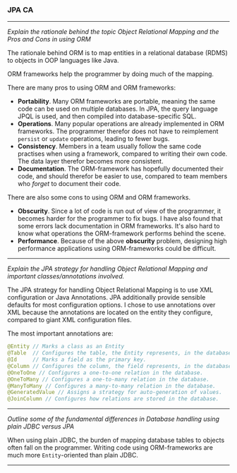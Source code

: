 ### JPA CA
___

_Explain the rationale behind the topic Object Relational Mapping and the Pros and Cons in using ORM_

The rationale behind ORM is to map entities in a relational database (RDMS) to objects in OOP languages like Java.

ORM frameworks help the programmer by doing much of the mapping.

There are many pros to using ORM and ORM frameworks:
* **Portability**. Many ORM frameworks are portable, meaning the same code can be used on multiple databases. In JPA, the query language
JPQL is used, and then compiled into database-specific SQL.
* **Operations**. Many popular operations are already implemented in ORM frameworks. The programmer therefor does not have to reimplement 
``persist`` or ``update`` operations, leading to fewer bugs.
* **Consistency**. Members in a team usually follow the same code practises when using 
a framework, compared to writing their own code. The data layer therefor becomes more consistent.
* **Documentation**. The ORM-framework has hopefully documented their code, and should therefor be easier to use, compared 
to team members who *forget* to document their code.

There are also some cons to using ORM and ORM frameworks.
* **Obscurity**. Since a lot of code is run out of view of the programmer, it becomes harder for the programmer to fix
bugs. I have also found that some errors lack documentation in ORM frameworks. It's also hard to know what operations
the ORM-framework performs behind the scene.
* **Performance**. Because of the above **obscurity** problem, designing high performance applications using
ORM-frameworks could be difficult.
 
___
*Explain the JPA strategy for handling Object Relational Mapping and important classes/annotations involved.*

The JPA strategy for handling Object Relational Mapping is to use XML configuration or Java Annotations. JPA additionally 
provide sensible defaults for most configuration options. I chose to use annotations over XML because the annotations are 
located on the entity they configure, compared to giant XML configuration files.

The most important annotations are:
```java
@Entity // Marks a class as an Entity
@Table  // Configures the table, the Entity represents, in the database. 
@Id     // Marks a field as the primary key.
@Column // Configures the column, the field represents, in the database.
@OneToOne // Configures a one-to-one relation in the database.
@OneToMany // Configures a one-to-many relation in the database.
@ManyToMany // Configures a many-to-many relation in the database.
@GeneratedValue // Assigns a strategy for auto-generation of values.
@JoinColumn // Configures how relations are stored in the database.  
````
___

*Outline some of the fundamental differences in Database handling using plain JDBC versus JPA*

When using plain JDBC, the burden of mapping database tables to objects often fall on the programmer. Writing code using
ORM-frameworks are much more ``Entity``-oriented than plain JDBC.
___